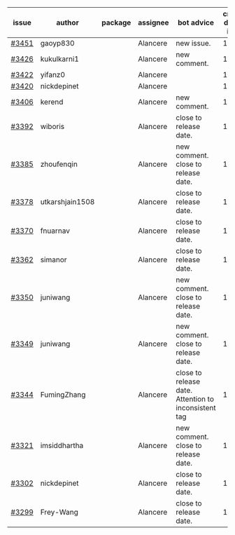 | issue | author | package | assignee | bot advice | created date of issue | target release date | date from target |
| ------ | ------ | ------ | ------ | ------ | ------ | ------ | :-----: |
| [#3451](https://github.com/Azure/sdk-release-request/issues/3451) | gaoyp830 |  | Alancere | new issue. | 11-23 | 12-23 |  |
| [#3426](https://github.com/Azure/sdk-release-request/issues/3426) | kukulkarni1 |  | Alancere | new comment. | 11-16 | 12-23 |  |
| [#3422](https://github.com/Azure/sdk-release-request/issues/3422) | yifanz0 |  | Alancere |  | 11-16 | 12-23 |  |
| [#3420](https://github.com/Azure/sdk-release-request/issues/3420) | nickdepinet |  | Alancere |  | 11-15 | 12-23 |  |
| [#3406](https://github.com/Azure/sdk-release-request/issues/3406) | kerend |  | Alancere | new comment. | 11-14 | 11-15 |  |
| [#3392](https://github.com/Azure/sdk-release-request/issues/3392) | wiboris |  | Alancere | close to release date.  | 11-09 | 11-25 | 1 |
| [#3385](https://github.com/Azure/sdk-release-request/issues/3385) | zhoufenqin |  | Alancere | new comment. close to release date.  | 11-08 | 11-25 | 1 |
| [#3378](https://github.com/Azure/sdk-release-request/issues/3378) | utkarshjain1508 |  | Alancere | close to release date.  | 11-07 | 11-25 | 1 |
| [#3370](https://github.com/Azure/sdk-release-request/issues/3370) | fnuarnav |  | Alancere | close to release date.  | 11-04 | 11-25 | 1 |
| [#3362](https://github.com/Azure/sdk-release-request/issues/3362) | simanor |  | Alancere | close to release date.  | 11-02 | 11-25 | 1 |
| [#3350](https://github.com/Azure/sdk-release-request/issues/3350) | juniwang |  | Alancere | new comment. close to release date.  | 11-02 | 11-25 | 1 |
| [#3349](https://github.com/Azure/sdk-release-request/issues/3349) | juniwang |  | Alancere | new comment. close to release date.  | 11-02 | 11-25 | 1 |
| [#3344](https://github.com/Azure/sdk-release-request/issues/3344) | FumingZhang |  | Alancere | close to release date.  Attention to inconsistent tag | 11-02 | 11-25 | 1 |
| [#3321](https://github.com/Azure/sdk-release-request/issues/3321) | imsiddhartha |  | Alancere | new comment. close to release date.  | 10-28 | 11-25 | 1 |
| [#3302](https://github.com/Azure/sdk-release-request/issues/3302) | nickdepinet |  | Alancere | close to release date.  | 10-26 | 11-25 | 1 |
| [#3299](https://github.com/Azure/sdk-release-request/issues/3299) | Frey-Wang |  | Alancere | close to release date.  | 10-26 | 11-25 | 1 |
